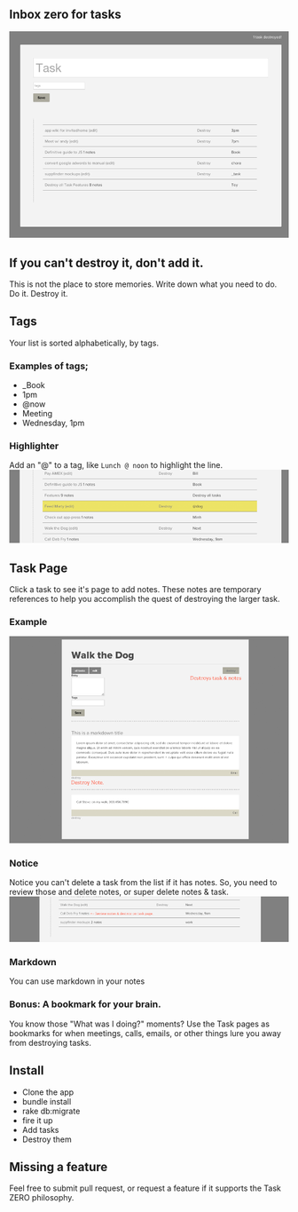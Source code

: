 ## Inbox zero for tasks

![](app/assets/images/screen_shot.png)

## If you can't destroy it, don't add it.
This is not the place to store memories. Write down what you need to do. Do it. Destroy it.

## Tags
Your list is sorted alphabetically, by tags.

### Examples of tags;

- _Book
- 1pm
- @now
- Meeting
- Wednesday, 1pm

### Highlighter
Add an "@" to a tag, like `Lunch @ noon` to highlight the line.
![](app/assets/images/highlight.png)

## Task Page
Click a task to see it's page to add notes. These notes are temporary references to help you accomplish the quest of destroying the larger task.

### Example
![](app/assets/images/show.png)


### Notice
Notice you can't delete a task from the list if it has notes. So, you need to review those and delete notes, or super delete notes & task.
![](app/assets/images/review.png)

### Markdown
You can use markdown in your notes

### Bonus: A bookmark for your brain.
You know those "What was I doing?" moments? Use the Task pages as bookmarks for when meetings, calls, emails, or other things lure you away from destroying tasks.

## Install

- Clone the app
- bundle install
- rake db:migrate
- fire it up
- Add tasks
- Destroy them


## Missing a feature
Feel free to submit pull request, or request a feature if it supports the Task ZERO philosophy.